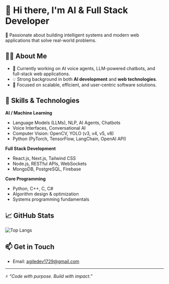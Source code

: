# 👋 Hi there, I'm AI & Full Stack Developer

🚀 Passionate about building intelligent systems and modern web applications that solve real-world problems.

## 👨‍💻 About Me

- 🔭 Currently working on AI voice agents, LLM-powered chatbots, and full-stack web applications.
- 💡 Strong background in both **AI development** and **web technologies**.
- 🎯 Focused on scalable, efficient, and user-centric software solutions.

## 🧠 Skills & Technologies

**AI / Machine Learning**
- Language Models (LLMs), NLP, AI Agents, Chatbots
- Voice Interfaces, Conversational AI
- Computer Vision: OpenCV, YOLO (v3, v4, v5, v8)
- Python (PyTorch, TensorFlow, LangChain, OpenAI API)

**Full Stack Development**
- React.js, Next.js, Tailwind CSS
- Node.js, RESTful APIs, WebSockets
- MongoDB, PostgreSQL, Firebase

**Core Programming**
- Python, C++, C, C#
- Algorithm design & optimization
- Systems programming fundamentals

## 📈 GitHub Stats

![Top Langs](https://github-readme-stats.vercel.app/api/top-langs/?username=runningdev9999&layout=compact&theme=github_dark)
<!-- ![GitHub Stats](https://github-readme-stats.vercel.app/api?username=runningdev9999&show_icons=true&theme=github_dark) -->

## 📫 Get in Touch

<!-- - LinkedIn: [linkedin.com/in/yourname](https://linkedin.com/in/yourname) -->
<!-- - Portfolio: [yourportfolio.com](https://yourportfolio.com) -->
- Email: agiledev1729@gmail.com

---

⚡ _“Code with purpose. Build with impact.”_
